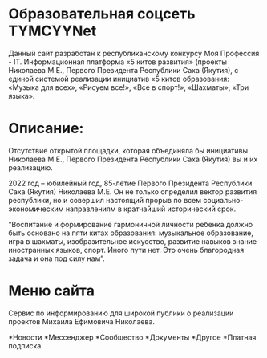 # Образовательная соцсеть TYMCYYNet
Данный сайт разработан к республиканскому конкурсу Моя Профессия - IT. Информационная платформа «5 китов развития» (проекты Николаева М.Е., Первого Президента Республики Саха (Якутия), с единой системой реализации инициатив «5 китов образования: «Музыка для всех», «Рисуем все!», «Все в спорт!», «Шахматы», «Три языка».

# Описание:
Отсутствие открытой площадки, которая объединяла бы инициативы Николаева М.Е., Первого Президента Республики Саха (Якутия) вы и их реализацию.

2022 год – юбилейный год, 85-летие Первого Президента Республики Саха (Якутия) Николаева М.Е. Он не только определил вектор развития республики, но и совершил настоящий прорыв по всем социально-экономическим направлениям в кратчайший исторический срок.

“Воспитание и формирование гармоничной личности ребенка должно быть основано на пяти китах образования: музыкальное образование, игра в шахматы, изобразительное искусство, развитие навыков знание иностранных языков, спорт. Иного пути нет. Это очень благородная задача и она под силу нам”.

# Меню сайта
Сервис по информированию для широкой публики о реализации проектов Михаила Ефимовича Николаева.
 
*Новости
*Мессенджер
*Сообщество
*Документы
*Другое
*Платная подписка
